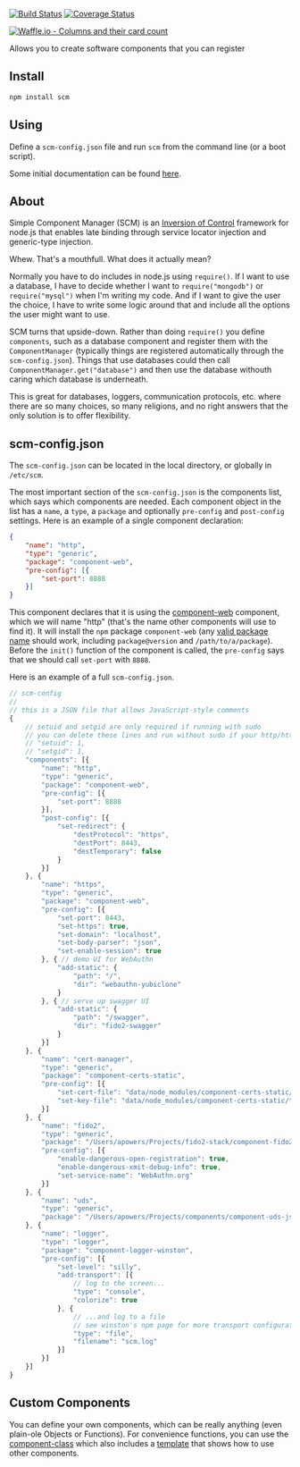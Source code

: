 [![Build Status](https://travis-ci.org/apowers313/simple-component-manager.svg?branch=master)](https://travis-ci.org/apowers313/simple-component-manager) [![Coverage Status](https://coveralls.io/repos/github/apowers313/simple-component-manager/badge.svg)](https://coveralls.io/github/apowers313/simple-component-manager)

[![Waffle.io - Columns and their card count](https://badge.waffle.io/apowers313/simple-component-manager.svg?columns=all)](https://waffle.io/apowers313/simple-component-manager)

Allows you to create software components that you can register 

## Install

``` bash
npm install scm
```

## Using

Define a `scm-config.json` file and run `scm` from the command line (or a boot script).

Some initial documentation can be found [here](https://apowers313.github.io/simple-component-manager).

## About

Simple Component Manager (SCM) is an [Inversion of Control](https://en.wikipedia.org/wiki/Inversion_of_control) framework for node.js that enables late binding through service locator injection and generic-type injection.

Whew. That's a mouthfull. What does it actually mean?

Normally you have to do includes in node.js using `require()`. If I want to use a database, I have to decide whether I want to `require("mongodb")` or `require("mysql")` when I'm writing my code. And if I want to give the user the choice, I have to write some logic around that and include all the options the user might want to use.

SCM turns that upside-down. Rather than doing `require()` you define `components`, such as a database component and register them with the `ComponentManager` (typically things are registered automatically through the `scm-config.json`). Things that use databases could then call `ComponentManager.get("database")` and then use the database withouth caring which database is underneath.

This is great for databases, loggers, communication protocols, etc. where there are so many choices, so many religions, and no right answers that the only solution is to offer flexibility.

## scm-config.json

The `scm-config.json` can be located in the local directory, or globally in `/etc/scm`.

The most important section of the `scm-config.json` is the components list, which says which components are needed. Each component object in the list has a `name`, a `type`, a `package` and optionally `pre-config` and `post-config` settings. Here is an example of a single component declaration:

``` json
{
    "name": "http",
    "type": "generic",
    "package": "component-web",
    "pre-config": [{
        "set-port": 8888
    }]
}
```

This component declares that it is using the [component-web](https://github.com/apowers313/component-web) component, which we will name "http" (that's the name other components will use to find it). It will install the `npm` package `component-web` (any [valid package name](https://docs.npmjs.com/cli/install) should work, including `package@version` and `/path/to/a/package`). Before the `init()` function of the component is called, the `pre-config` says that we should call `set-port` with `8888`.

Here is an example of a full `scm-config.json`.

``` js
// scm-config
//
// this is a JSON file that allows JavaScript-style comments
{
    // setuid and setgid are only required if running with sudo
    // you can delete these lines and run without sudo if your http/https ports don't require special privledges
    // "setuid": 1,
    // "setgid": 1,
    "components": [{
        "name": "http",
        "type": "generic",
        "package": "component-web",
        "pre-config": [{
            "set-port": 8888
        }],
        "post-config": [{
            "set-redirect": {
                "destProtocol": "https",
                "destPort": 8443,
                "destTemporary": false
            }
        }]
    }, {
        "name": "https",
        "type": "generic",
        "package": "component-web",
        "pre-config": [{
            "set-port": 8443,
            "set-https": true,
            "set-domain": "localhost",
            "set-body-parser": "json",
            "set-enable-session": true
        }, { // demo UI for WebAuthn
            "add-static": {
                "path": "/",
                "dir": "webauthn-yubiclone"
            }
        }, { // serve up swagger UI
            "add-static": {
                "path": "/swagger",
                "dir": "fido2-swagger"
            }
        }]
    }, {
        "name": "cert-manager",
        "type": "generic",
        "package": "component-certs-static",
        "pre-config": [{
            "set-cert-file": "data/node_modules/component-certs-static/test/helpers/certs/cert.pem",
            "set-key-file": "data/node_modules/component-certs-static/test/helpers/certs/key.pem"
        }]
    }, {
        "name": "fido2",
        "type": "generic",
        "package": "/Users/apowers/Projects/fido2-stack/component-fido2",
        "pre-config": [{
            "enable-dangerous-open-registration": true,
            "enable-dangerous-xmit-debug-info": true,
            "set-service-name": "WebAuthn.org"
        }]
    }, {
        "name": "uds",
        "type": "generic",
        "package": "/Users/apowers/Projects/components/component-uds-json"
    }, {
        "name": "logger",
        "type": "logger",
        "package": "component-logger-winston",
        "pre-config": [{
            "set-level": "silly",
            "add-transport": [{
                // log to the screen...
                "type": "console",
                "colorize": true
            }, {
                // ...and log to a file
                // see winston's npm page for more transport configuration options
                "type": "file",
                "filename": "scm.log"
            }]
        }]
    }]
}
```

## Custom Components

You can define your own components, which can be really anything (even plain-ole Objects or Functions). For convenience functions, you can use the [component-class](https://github.com/apowers313/component-class) which also includes a [template](https://github.com/apowers313/component-class/blob/master/template/template.js) that shows how to use other components.
